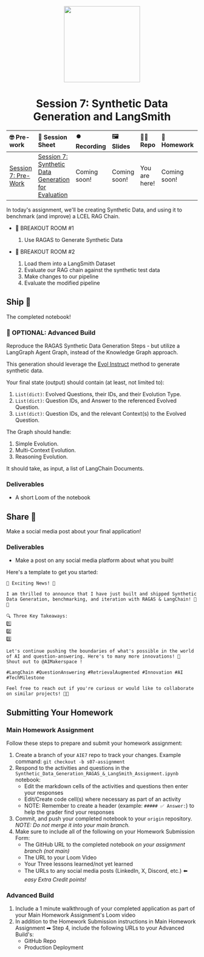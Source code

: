
<p align = "center" draggable=”false” ><img src="https://github.com/AI-Maker-Space/LLM-Dev-101/assets/37101144/d1343317-fa2f-41e1-8af1-1dbb18399719" 
     width="200px"
     height="auto"/>
</p>

## <h1 align="center" id="heading">Session 7: Synthetic Data Generation and LangSmith</h1>

| 🤓 Pre-work | 📰 Session Sheet | ⏺️ Recording     | 🖼️ Slides        | 👨‍💻 Repo         | 📝 Homework      | 📁 Feedback       |
|:-----------------|:-----------------|:-----------------|:-----------------|:-----------------|:-----------------|:-----------------|
| [Session 7: Pre-Work](https://www.notion.so/Session-7-Synthetic-Data-Generation-for-Evaluation-21dcd547af3d802bb7f8f0e78a27c305?source=copy_link#22dcd547af3d801b8dc3f5ba42a1d9ef)| [Session 7: Synthetic Data Generation for Evaluation](https://www.notion.so/Session-7-Synthetic-Data-Generation-for-Evaluation-21dcd547af3d802bb7f8f0e78a27c305) | Coming soon! | Coming soon! | You are here! | Coming soon! | Coming soon!

In today's assignment, we'll be creating Synthetic Data, and using it to benchmark (and improve) a LCEL RAG Chain.

- 🤝 BREAKOUT ROOM #1
  1. Use RAGAS to Generate Synthetic Data

- 🤝 BREAKOUT ROOM #2
  1. Load them into a LangSmith Dataset
  2. Evaluate our RAG chain against the synthetic test data
  3. Make changes to our pipeline
  4. Evaluate the modified pipeline

## Ship 🚢

The completed notebook!

### 🚧 OPTIONAL: Advanced Build

Reproduce the RAGAS Synthetic Data Generation Steps - but utilize a LangGraph Agent Graph, instead of the Knowledge Graph approach.

This generation should leverage the [Evol Instruct](https://arxiv.org/pdf/2304.12244) method to generate synthetic data.

Your final state (output) should contain (at least, not limited to):

1. `List(dict)`: Evolved Questions, their IDs, and their Evolution Type.
2. `List(dict)`: Question IDs, and Answer to the referenced Evolved Question.
3. `List(dict)`: Question IDs, and the relevant Context(s) to the Evolved Question.

The Graph should handle:

1. Simple Evolution.
2. Multi-Context Evolution.
3. Reasoning Evolution.

It should take, as input, a list of LangChain Documents.

### Deliverables

- A short Loom of the notebook

## Share 🚀

Make a social media post about your final application!

### Deliverables

- Make a post on any social media platform about what you built!

Here's a template to get you started:

```
🚀 Exciting News! 🚀

I am thrilled to announce that I have just built and shipped Synthetic Data Generation, benchmarking, and iteration with RAGAS & LangChain! 🎉🤖

🔍 Three Key Takeaways:
1️⃣ 
2️⃣ 
3️⃣ 

Let's continue pushing the boundaries of what's possible in the world of AI and question-answering. Here's to many more innovations! 🚀
Shout out to @AIMakerspace !

#LangChain #QuestionAnswering #RetrievalAugmented #Innovation #AI #TechMilestone

Feel free to reach out if you're curious or would like to collaborate on similar projects! 🤝🔥
```

## Submitting Your Homework

### Main Homework Assignment

Follow these steps to prepare and submit your homework assignment:
1. Create a branch of your `AIE7` repo to track your changes. Example command: `git checkout -b s07-assignment`
2. Respond to the activities and questions in the `Synthetic_Data_Generation_RAGAS_&_LangSmith_Assignment.ipynb` notebook:
    + Edit the markdown cells of the activities and questions then enter your responses
    + Edit/Create code cell(s) where necessary as part of an activity
    + NOTE: Remember to create a header (example: `##### ✅ Answer:`) to help the grader find your responses
3. Commit, and push your completed notebook to your `origin` repository. _NOTE: Do not merge it into your main branch._
4. Make sure to include all of the following on your Homework Submission Form:
    + The GitHub URL to the completed notebook _on your assignment branch (not main)_
    + The URL to your Loom Video
    + Your Three lessons learned/not yet learned
    + The URLs to any social media posts (LinkedIn, X, Discord, etc.) ⬅️ _easy Extra Credit points!_

### Advanced Build
1. Include a 1 minute walkthrough of your completed application as part of your Main Homework Assignment's Loom video
2. In addition to the Homework Submission instructions in Main Homework Assignment ➡ Step 4, include the following URLs to your Advanced Build's:
    + GitHub Repo
    + Production Deployment
